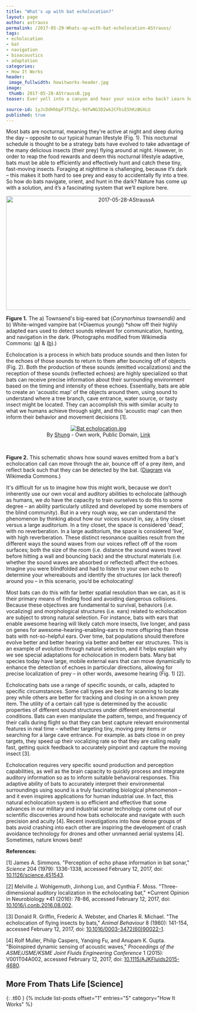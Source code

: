 ```yaml
---
title: "What's up with bat echolocation?"
layout: page
author: astrauss
permalink: /2017-05-29-Whats-up-with-bat-echolocation-AStrauss/
tags:
- echolocation
- bat
- navigation
- bioacoustics
- adaptation
categories:
- How It Works
header:
 image_fullwidth: howitworks-header.jpg
image:
 thumb: 2017-05-28-AStraussB.jpg
teaser: Ever yell into a canyon and hear your voice echo back? Learn how bats use this property of sound to navigate at night!

source-id: 1yJcDdHhbpF3T5ZyL-9dfwNG3D2wk2CFbiE5hKzBGXLU
published: true
---
```

Most bats are nocturnal, meaning they're active at night and sleep during the day – opposite to our typical human lifestyle (Fig. 1). This nocturnal schedule is thought to be a strategy bats have evolved to take advantage of the many delicious insects (their prey) flying around at night. However, in order to reap the food rewards and deem this nocturnal lifestyle adaptive, bats must be able to efficiently and effectively hunt and catch these tiny, fast-moving insects. Foraging at nighttime is challenging, because it’s dark – this makes it both hard to see prey and easy to accidentally fly into a tree. So how do bats navigate, orient, and hunt in the dark? Nature has come up with a solution, and it’s a fascinating system that we’ll explore here.

<center><a data-flickr-embed="true"  href="https://www.flickr.com/photos/139839751@N06/34147737953/in/dateposted-friend/" title="2017-05-28-AStraussA"><img src="https://c1.staticflickr.com/5/4270/34147737953_5b6fe44609_z.jpg" width="640" height="311" alt="2017-05-28-AStraussA"></a><script async src="//embedr.flickr.com/assets/client-code.js" charset="utf-8"></script></center>

**Figure 1.** The a) Townsend's big-eared bat (*Corynorhinus townsendii)* and b) White-winged vampire bat (*Diaemus youngi) *show off their highly adapted ears used to detect sounds relevant for communication, hunting, and navigation in the dark. (Photographs modified from Wikimedia Commons: ([a](https://upload.wikimedia.org/wikipedia/commons/e/e5/Square-townsend-fledermaus.jpg)) & ([b](https://upload.wikimedia.org/wikipedia/commons/c/cd/Diaemus_youngi.jpg)).)

Echolocation is a process in which bats produce sounds and then listen for the echoes of those sounds to return to them after bouncing off of objects (Fig. 2). Both the production of these sounds (emitted vocalizations) and the reception of these sounds (reflected echoes) are highly specialized so that bats can receive precise information about their surrounding environment based on the timing and intensity of these echoes. Essentially, bats are able to create an 'acoustic map' of the objects around them, using sound to understand where a tree branch, cave entrance, water source, or tasty insect might be located. They can accomplish this with similar acuity to what we humans achieve through sight, and this ‘acoustic map’ can then inform their behavior and movement decisions [1]. 

<center><p><a href="https://commons.wikimedia.org/wiki/File:Bat_echolocation.jpg#/media/File:Bat_echolocation.jpg"><img src="https://upload.wikimedia.org/wikipedia/commons/f/fe/Bat_echolocation.jpg" alt="Bat echolocation.jpg"></a><br>By <a href="//commons.wikimedia.org/w/index.php?title=User:Shung&amp;action=edit&amp;redlink=1" class="new" title="User:Shung (page does not exist)">Shung</a> - <span class="int-own-work" lang="en">Own work</span>, Public Domain, <a href="https://commons.wikimedia.org/w/index.php?curid=11999649">Link</a></p></center><br>

**Figure 2.** This schematic shows how sound waves emitted from a bat's echolocation call can move through the air, bounce off of a prey item, and reflect back such that they can be detected by the bat. ([Diagram](https://upload.wikimedia.org/wikipedia/commons/f/fe/Bat_echolocation.jpg) via Wikimedia Commons.)

It's difficult for us to imagine how this might work, because we don’t inherently use our own vocal and auditory abilities to echolocate (although as humans, we *do* have the capacity to train ourselves to do this to some degree – an ability particularly utilized and developed by some members of the blind community). But in a very rough way, we can understand the phenomenon by thinking about how our voices sound in, say, a tiny closet versus a large auditorium. In a tiny closet, the space is considered 'dead’, with no reverberation. In a large auditorium, the space is considered ‘live’, with high reverberation. These distinct resonance qualities result from the different ways the sound waves from our voices reflect off of the room surfaces; both the size of the room (i.e. distance the sound waves travel before hitting a wall and bouncing back) and the structural materials (i.e. whether the sound waves are absorbed or reflected) affect the echoes. Imagine you were blindfolded and had to listen to your own echo to determine your whereabouts and identify the structures (or lack thereof) around you – in this scenario, you’d be echolocating!

Most bats can do this with far better spatial resolution than we can, as it is their primary means of finding food and avoiding dangerous collisions. Because these objectives are fundamental to survival, behaviors (i.e. vocalizing) and morphological structures (i.e. ears) related to echolocation are subject to strong natural selection. For instance, bats with ears that enable awesome hearing will likely catch more insects, live longer, and pass on genes for awesome-hearing-enabling-ears to more offspring than those bats with not-so-helpful ears. Over time, bat populations should therefore evolve better and better hearing via better and better ear structures. This is an example of evolution through natural selection, and it helps explain why we see special adaptations for echolocation in modern bats. Many bat species today have large, mobile external ears that can move dynamically to enhance the detection of echoes in particular directions, allowing for precise localization of prey – in other words, awesome hearing (Fig. 1) [2].

Echolocating bats use a range of specific sounds, or calls, adapted to specific circumstances. Some call types are best for scanning to locate prey while others are better for tracking and closing in on a known prey item. The utility of a certain call type is determined by the acoustic properties of different sound structures under different environmental conditions. Bats can even manipulate the pattern, tempo, and frequency of their calls during flight so that they can best capture relevant environmental features in real time – whether targeting tiny, moving prey items or searching for a large cave entrance. For example. as bats close in on prey targets, they speed up their vocalizing rate so that they are calling really fast, getting quick feedback to accurately pinpoint and capture the moving insect [3]. 

Echolocation requires very specific sound production and perception capabilities, as well as the brain capacity to quickly process and integrate auditory information so as to inform suitable behavioral responses. This adaptive ability of bats to accurately interpret their environmental surroundings using sound is a truly fascinating biological phenomenon – and it even inspires applications for human industrial use. In fact, this natural echolocation system is so efficient and effective that some advances in our military and industrial sonar technology come out of our scientific discoveries around how bats echolocate and navigate with such precision and acuity [4]. Recent investigations into how dense groups of bats avoid crashing into each other are inspiring the development of crash avoidance technology for drones and other unmanned aerial systems [4]. Sometimes, nature knows best!

**References:**

[1] James A. Simmons. "Perception of echo phase information in bat sonar," *Science* 204 (1979): 1336-1338, accessed February 12, 2017, doi: [10.1126/science.451543](https://www.ncbi.nlm.nih.gov/pubmed/451543).

 [2] Melville J. Wohlgemuth, Jinhong Luo, and Cynthia F. Moss. "Three-dimensional auditory localization in the echolocating bat," *Current Opinion in Neurobiology *41 (2016): 78-86, accessed February 12, 2017, doi: [10.1016/j.conb.2016.08.002](http://dx.doi.org.silk.library.umass.edu/10.1016/j.conb.2016.08.002).

[3] Donald R. Griffin, Frederic A. Webster, and Charles R. Michael. "The echolocation of flying insects by bats," *Animal Behaviour* 8 (1960): 141-154, accessed February 12, 2017, doi: [10.1016/0003-3472(60)90022-1](http://dx.doi.org/10.1016/0003-3472(60)90022-1).

[4] Rolf Muller, Philip Caspers, Yanqing Fu, and Anupam K. Gupta. "Bioinspired dynamic sensing of acoustic waves," *Proceedings of the ASME/JSME/KSME Joint Fluids Engineering Conference* 1 (2015): V001T04A002, accessed February 12, 2017, doi: [10.1115/AJKFluids2015-4680](http://proceedings.asmedigitalcollection.asme.org/proceeding.aspx?articleid=2473231). 

## More From Thats Life [Science]
{: .t60 }
{% include list-posts offset="1" entries="5" category="How It Works" %}
